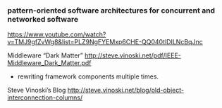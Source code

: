 
### pattern-oriented software architectures for concurrent and networked software
https://www.youtube.com/watch?v=TMJ9gfZvWg8&list=PLZ9NgFYEMxp6CHE-QQ040tlDILNcBqJnc

Middleware
“Dark Matter”
http://steve.vinoski.net/pdf/IEEE-Middleware_Dark_Matter.pdf
 - rewriting framework components multiple times.
	

Steve Vinoski’s Blog
http://steve.vinoski.net/blog/old-object-interconnection-columns/
























































